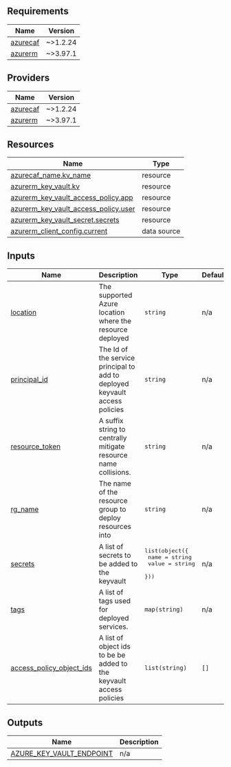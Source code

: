 <!-- BEGIN_TF_DOCS -->
## Requirements

| Name | Version |
|------|---------|
| <a name="requirement_azurecaf"></a> [azurecaf](#requirement\_azurecaf) | ~>1.2.24 |
| <a name="requirement_azurerm"></a> [azurerm](#requirement\_azurerm) | ~>3.97.1 |

## Providers

| Name | Version |
|------|---------|
| <a name="provider_azurecaf"></a> [azurecaf](#provider\_azurecaf) | ~>1.2.24 |
| <a name="provider_azurerm"></a> [azurerm](#provider\_azurerm) | ~>3.97.1 |

## Resources

| Name | Type |
|------|------|
| [azurecaf_name.kv_name](https://registry.terraform.io/providers/aztfmod/azurecaf/latest/docs/resources/name) | resource |
| [azurerm_key_vault.kv](https://registry.terraform.io/providers/hashicorp/azurerm/latest/docs/resources/key_vault) | resource |
| [azurerm_key_vault_access_policy.app](https://registry.terraform.io/providers/hashicorp/azurerm/latest/docs/resources/key_vault_access_policy) | resource |
| [azurerm_key_vault_access_policy.user](https://registry.terraform.io/providers/hashicorp/azurerm/latest/docs/resources/key_vault_access_policy) | resource |
| [azurerm_key_vault_secret.secrets](https://registry.terraform.io/providers/hashicorp/azurerm/latest/docs/resources/key_vault_secret) | resource |
| [azurerm_client_config.current](https://registry.terraform.io/providers/hashicorp/azurerm/latest/docs/data-sources/client_config) | data source |

## Inputs

| Name | Description | Type | Default | Required |
|------|-------------|------|---------|:--------:|
| <a name="input_location"></a> [location](#input\_location) | The supported Azure location where the resource deployed | `string` | n/a | yes |
| <a name="input_principal_id"></a> [principal\_id](#input\_principal\_id) | The Id of the service principal to add to deployed keyvault access policies | `string` | n/a | yes |
| <a name="input_resource_token"></a> [resource\_token](#input\_resource\_token) | A suffix string to centrally mitigate resource name collisions. | `string` | n/a | yes |
| <a name="input_rg_name"></a> [rg\_name](#input\_rg\_name) | The name of the resource group to deploy resources into | `string` | n/a | yes |
| <a name="input_secrets"></a> [secrets](#input\_secrets) | A list of secrets to be added to the keyvault | <pre>list(object({<br/>    name  = string<br/>    value = string<br/>  }))</pre> | n/a | yes |
| <a name="input_tags"></a> [tags](#input\_tags) | A list of tags used for deployed services. | `map(string)` | n/a | yes |
| <a name="input_access_policy_object_ids"></a> [access\_policy\_object\_ids](#input\_access\_policy\_object\_ids) | A list of object ids to be be added to the keyvault access policies | `list(string)` | `[]` | no |

## Outputs

| Name | Description |
|------|-------------|
| <a name="output_AZURE_KEY_VAULT_ENDPOINT"></a> [AZURE\_KEY\_VAULT\_ENDPOINT](#output\_AZURE\_KEY\_VAULT\_ENDPOINT) | n/a |
<!-- END_TF_DOCS -->